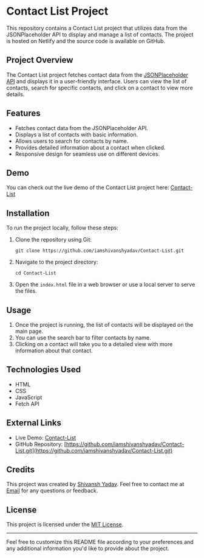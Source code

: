 # Contact List Project

This repository contains a Contact List project that utilizes data from the JSONPlaceholder API to display and manage a list of contacts. The project is hosted on Netlify and the source code is available on GitHub.

## Project Overview

The Contact List project fetches contact data from the [JSONPlaceholder API](https://jsonplaceholder.typicode.com/users/) and displays it in a user-friendly interface. Users can view the list of contacts, search for specific contacts, and click on a contact to view more details.

## Features

- Fetches contact data from the JSONPlaceholder API.
- Displays a list of contacts with basic information.
- Allows users to search for contacts by name.
- Provides detailed information about a contact when clicked.
- Responsive design for seamless use on different devices.

## Demo

You can check out the live demo of the Contact List project here: [Contact-List](https://contact-list-st.netlify.app/)

## Installation

To run the project locally, follow these steps:

1. Clone the repository using Git:
   ```
   git clone https://github.com/iamshivanshyadav/Contact-List.git
   ```

2. Navigate to the project directory:
   ```
   cd Contact-List
   ```

3. Open the `index.html` file in a web browser or use a local server to serve the files.

## Usage

1. Once the project is running, the list of contacts will be displayed on the main page.
2. You can use the search bar to filter contacts by name.
3. Clicking on a contact will take you to a detailed view with more information about that contact.

## Technologies Used

- HTML
- CSS
- JavaScript
- Fetch API

## External Links

- Live Demo: [Contact-List](https://contact-list-st.netlify.app/)
- GitHub Repository: [https://github.com/iamshivanshyadav/Contact-List.git](https://github.com/iamshivanshyadav/Contact-List.git)

## Credits

This project was created by [Shivansh Yadav](https://shivaay-portfolio.netlify.app/). Feel free to contact me at [Email](mailto:shivanshyadav50@gmail.com) for any questions or feedback.

## License

This project is licensed under the [MIT License](LICENSE).

---

Feel free to customize this README file according to your preferences and any additional information you'd like to provide about the project.
